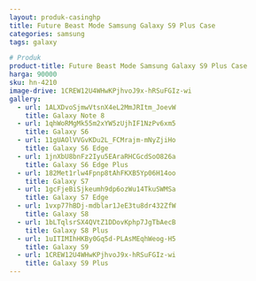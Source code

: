 ```yaml
---
layout: produk-casinghp
title: Future Beast Mode Samsung Galaxy S9 Plus Case
categories: samsung
tags: galaxy

# Produk
product-title: Future Beast Mode Samsung Galaxy S9 Plus Case
harga: 90000
sku: hn-4210
image-drive: 1CREW12U4WHwKPjhvoJ9x-hRSuFGIz-wi
gallery:
  - url: 1ALXDvoSjmwVtsnX4eL2MmJRItm_JoevW
    title: Galaxy Note 8
  - url: 1qhWoRMgMk55m2xYW5zUjhIF1NzPv6xm5
    title: Galaxy S6
  - url: 11gUAOlVVGvKDu2L_FCMrajm-mNyZjiHo
    title: Galaxy S6 Edge
  - url: 1jnXbU8bnFz2Iyu5EAraRHCGcdSoO826a
    title: Galaxy S6 Edge Plus
  - url: 182Met1rlw4Fpnp8tAhFKXB5Yp06H14oo
    title: Galaxy S7
  - url: 1gcFjeBiSjkeumh9dp6ozWu14TkuSWMSa
    title: Galaxy S7 Edge
  - url: 1vxp77hBDj-mdblar1JeE3tu8dr432ZfW
    title: Galaxy S8
  - url: 1bLTqlsrSX4QVtZ1DDovKphp7JgTbAecB
    title: Galaxy S8 Plus
  - url: 1uITIMIhHKBy0Gq5d-PLAsMEqhWeog-H5
    title: Galaxy S9
  - url: 1CREW12U4WHwKPjhvoJ9x-hRSuFGIz-wi
    title: Galaxy S9 Plus
---
```

